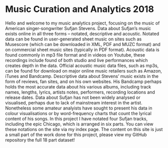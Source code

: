 # Music Curation and Analytics 2018

Hello and welcome to my music analytics project, focusing on the music of American singer-songwriter Sufjan Stevens. 
Data about Sufjan’s music exists online in all three forms – notated, descriptive and acoustic. Notated data can be found in user-generated sheet music 
on sites such as Musescore (which can be downloaded in XML, PDF and MUZC format) and on commercial sheet music sites (typically in PDF format). 
Acoustic data is found commonly in mp3 file format and in videos on Youtube, these recordings include found of both studio and live performances 
which creates depth in the data. Official acoustic music data files, such as mp3s, can be found for download on major online music retailers such as Amazon, iTunes and Bandcamp. 
Descriptive data about Stevens’ music exists in the form of reviews, fan sites, and on his own websites. His Bandcamp perhaps holds the most accurate data about his various albums,
 including track names, lengths, lyrics, artists notes, performers, recording locations and release dates. 
 Data about Sufjan has not been widely analysed or visualised, perhaps due to lack of mainstream interest in the artist. Nonetheless some amateur analyists have sought to present his data in colour visualisations or
 by word-frequency charts that count the lyrical content of his songs. 
In this project I have notated four Sufjan tracks, including the epic Chicago, which is arranged in six parts. You can view these notations on the site via my index page.
The content on this site is just a small part of the work done for this project, please view my GitHub repository the full 18 part dataset!